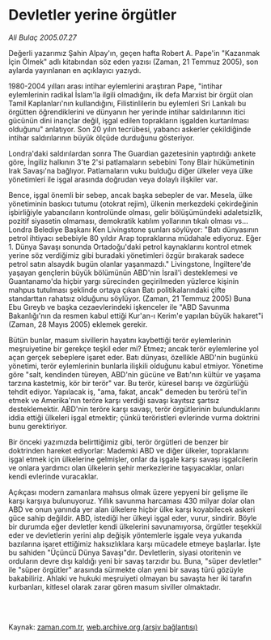 # Devletler yerine örgütler

*Ali Bulaç 2005.07.27*

<td class="columnist-detail">
<p>Değerli yazarımız Şahin Alpay'ın, geçen hafta Robert A. Pape'in "Kazanmak İçin Ölmek" adlı kitabından söz eden yazısı (Zaman, 21 Temmuz  2005), son aylarda yayınlanan en açıklayıcı yazıydı.</p>
<p>
<div id="haberMetinDiv">
<p>1980-2004 yılları arası intihar eylemlerini araştıran Pape, "intihar eylemlerinin radikal İslam'la ilgili olmadığını, ilk defa Marxist bir örgüt olan Tamil Kaplanları'nın kullandığını, Filistinlilerin bu eylemleri Sri Lankalı bu örgütten öğrendiklerini ve dünyanın her yerinde intihar saldırılarının itici gücünün dini inançlar değil, işgal edilen toprakların işgalden kurtarılması olduğunu" anlatıyor. Son 20 yılın tecrübesi, yabancı askerler çekildiğinde intihar saldırılarının büyük ölçüde durduğunu gösteriyor.
<p>Londra'daki saldırılardan sonra The Guardian gazetesinin yaptırdığı ankete göre, İngiliz halkının 3'te 2'si patlamaların sebebini Tony Blair hükümetinin Irak Savaşı'na bağlıyor. Patlamaların vuku bulduğu diğer ülkeler veya ülke yönetimleri ile işgal arasında doğrudan veya dolaylı ilişkiler var.
<p>Bence, işgal önemli bir sebep, ancak başka sebepler de var. Mesela, ülke yönetiminin baskıcı tutumu (otokrat rejim), ülkenin merkezdeki çekirdeğinin işbirliğiyle yabancıların kontrolünde olması, gelir bölüşümündeki adaletsizlik, pozitif siyasetin olmaması, demokratik katılım yollarının tıkalı olması vs... Londra Belediye Başkanı Ken Livingstone şunları söylüyor: "Batı dünyasının petrol ihtiyacı sebebiyle 80 yıldır Arap topraklarına müdahale ediyoruz. Eğer 1. Dünya Savaşı sonunda Ortadoğu'daki petrol kaynaklarını kontrol etmek yerine söz verdiğimiz gibi buradaki yönetimleri özgür bırakarak sadece petrol satın alsaydık bugün olanlar yaşanmazdı." Livingstone, İngiltere'de yaşayan gençlerin büyük bölümünün ABD'nin İsrail'i desteklemesi ve Guantanamo'da hiçbir yargı sürecinden geçirilmeden yüzlerce kişinin mahpus tutulması şeklinde ortaya çıkan Batı politikalarındaki çifte standarttan rahatsız olduğunu söylüyor. (Zaman, 21 Temmuz 2005) Buna Ebu Gıreyb ve başka cezaevlerindeki işkenceler ile "ABD Savunma Bakanlığı'nın da resmen kabul ettiği Kur'an-ı Kerim'e yapılan büyük hakaret"i (Zaman, 28 Mayıs 2005) eklemek gerekir.
<p>Bütün bunlar, masum sivillerin hayatını kaybettiği terör eylemlerinin meşruiyetine bir gerekçe teşkil eder mi? Etmez; ancak terör eylemlerine yol açan gerçek sebeplere işaret eder. Batı dünyası, özellikle ABD'nin bugünkü yönetimi, terör eylemlerinin bunlarla ilişkili olduğunu kabul etmiyor. Yönetime göre "salt, kendinden türeyen, ABD'nin gücüne ve Batı'nın kültür ve yaşama tarzına kastetmiş, kör bir terör" var. Bu terör, küresel barışı ve özgürlüğü tehdit ediyor. Yapılacak iş, "ama, fakat, ancak" demeden bu terörü tel'in etmek ve Amerika'nın teröre karşı verdiği savaşı kayıtsız şartsız desteklemektir. ABD'nin teröre karşı savaşı, terör örgütlerinin bulunduklarını iddia ettiği ülkeleri işgal etmektir; çünkü teröristleri evlerinde vurma doktrini bunu gerektiriyor.
<p>Bir önceki yazımızda belirttiğimiz gibi, terör örgütleri de benzer bir doktrinden hareket ediyorlar: Mademki ABD ve diğer ülkeler, topraklarını işgal etmek için ülkelerine gelmişler, onlar da işgale karşı savaşı işgalcilerin ve onlara yardımcı olan ülkelerin şehir merkezlerine taşıyacaklar, onları kendi evlerinde vuracaklar.
<p>Açıkçası modern zamanlara mahsus olmak üzere yepyeni bir gelişme ile karşı karşıya bulunuyoruz. Yıllık savunma harcaması 430 milyar dolar olan ABD ve onun yanında yer alan ülkelere hiçbir ülke karşı koyabilecek askeri güce sahip değildir. ABD, istediği her ülkeyi işgal eder, vurur, sindirir. Böyle bir durumda eğer devletler kendi ülkelerini savunamıyorsa, örgütler teşekkül eder ve devletlerin yerini alıp değişik yöntemlerle işgale veya yukarıda bazılarına işaret ettiğimiz haksızlıklara karşı mücadele etmeye başlarlar. İşte bu sahiden "Üçüncü Dünya Savaşı"dır. Devletlerin, siyasi otoritenin ve orduların devre dışı kaldığı yeni bir savaş tarzıdır bu. Buna, "süper devletler" ile "süper örgütler" arasında sürmekte olan yeni bir savaş türü gözüyle bakabiliriz. Ahlaki ve hukuki meşruiyeti olmayan bu savaşta her iki tarafın kurbanları, kitlesel olarak zarar gören masum siviller olmaktadır.</p></p></p></p></p></p></div>
</p>


<p><br>
		 </br></p></td>

Kaynak: [zaman.com.tr](http://zaman.com.tr/yazar.do?yazino=196191), [web.archive.org (arşiv bağlantısı)](http://web.archive.org/web/20120315011254/http://www.zaman.com.tr/yazar.do?yazino=196191)

